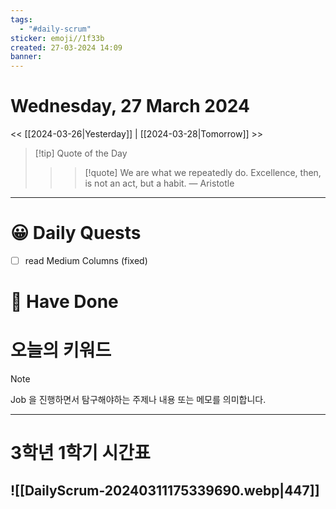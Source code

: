 ```yaml
---
tags:
  - "#daily-scrum"
sticker: emoji//1f33b
created: 27-03-2024 14:09
banner:
---
```

# Wednesday, 27 March 2024
<< [[2024-03-26|Yesterday]] | [[2024-03-28|Tomorrow]] >>

> [!tip] Quote of the Day  
> > > [!quote] We are what we repeatedly do. Excellence, then, is not an act, but a habit.
> — Aristotle

---

#  😀 Daily Quests
- [ ] read Medium Columns (fixed)


# 🙂 Have Done



# 오늘의 키워드

> [!NOTE]
> Job 을 진행하면서 탐구해야하는 주제나 내용 또는 메모를 의미합니다.


---

# 3학년 1학기 시간표

![[DailyScrum-20240311175339690.webp|447]]
---


